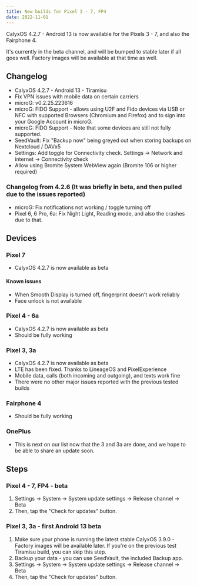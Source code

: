 ```yaml
---
title: New builds for Pixel 3 - 7, FP4
date: 2022-11-01
---
```


CalyxOS 4.2.7 - Android 13 is now available for the Pixels 3 - 7, and also the Fairphone 4.

It's currently in the beta channel, and will be bumped to stable later if all goes well. Factory images will be available at that time as well.

## Changelog
* CalyxOS 4.2.7 - Android 13 - Tiramisu
* Fix VPN issues with mobile data on certain carriers
* microG: v0.2.25.223616
* microG: FIDO Support - allows using U2F and Fido devices via USB or NFC with supported Browsers (Chromium and Firefox) and to sign into your Google Account in microG.
* microG: FIDO Support - Note that some devices are still not fully supported.
* SeedVault: Fix "Backup now" being greyed out when storing backups on Nextcloud / DAVx5
* Settings: Add toggle for Connectivity check. Settings -> Network and internet -> Connectivity check
* Allow using Bromite System WebView again (Bromite 106 or higher required)

### Changelog from 4.2.6 (It was briefly in beta, and then pulled due to the issues reported)
* microG: Fix notifications not working / toggle turning off
* Pixel 6, 6 Pro, 6a: Fix Night Light, Reading mode, and also the crashes due to that.

## Devices

### Pixel 7
* CalyxOS 4.2.7 is now available as beta

#### Known issues
* When Smooth Display is turned off, fingerprint doesn't work reliably
* Face unlock is not available

### Pixel 4 - 6a
* CalyxOS 4.2.7 is now available as beta
* Should be fully working

### Pixel 3, 3a
* CalyxOS 4.2.7 is now available as beta
* LTE has been fixed. Thanks to LineageOS and PixelExperience
* Mobile data, calls (both incoming and outgoing), and texts work fine
* There were no other major issues reported with the previous tested builds

### Fairphone 4
* Should be fully working

### OnePlus
* This is next on our list now that the 3 and 3a are done, and we hope to be able to share an update soon.

## Steps
### Pixel 4 - 7, FP4 - beta
1. Settings -> System -> System update settings -> Release channel -> Beta
2. Then, tap the "Check for updates" button.

### Pixel 3, 3a - first Android 13 beta
1. Make sure your phone is running the latest stable CalyxOS 3.9.0 - Factory images will be available later. If you're on the previous test Tiramisu build, you can skip this step.
2. Backup your data - you can use SeedVault, the included Backup app.
3. Settings -> System -> System update settings -> Release channel -> Beta
4. Then, tap the "Check for updates" button.
